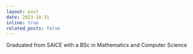 ```yaml
---
layout: post
date: 2023-10-31
inline: true
related_posts: false
---
```


Graduated from SAICE with a BSc in Mathematics and Computer Science